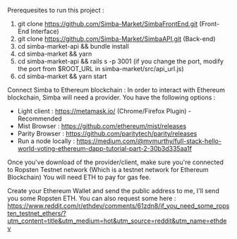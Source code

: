 Prerequesites to run this project :
1) git clone https://github.com/Simba-Market/SimbaFrontEnd.git (Front-End Interface)
2) git clone https://github.com/Simba-Market/SimbaAPI.git (Back-end)
3) cd simba-market-api && bundle install
4) cd simba-market && yarn
5) cd simba-market-api && rails s -p 3001 (if you change the port, modify the port from $ROOT_URL in simba-market/src/api_url.js)
6) cd simba-market && yarn start

Connect Simba to Ethereum blockchain :
In order to interact with Ethereum blockchain, Simba will need a provider. You have the following options :
- Light client : https://metamask.io/ (Chrome/Firefox Plugin) - Recommended
- Mist Browser : https://github.com/ethereum/mist/releases
- Parity Browser : https://github.com/paritytech/parity/releases
- Run a node locally : https://medium.com/@mvmurthy/full-stack-hello-world-voting-ethereum-dapp-tutorial-part-2-30b3d335aa1f

Once you've download of the provider/client, make sure you're connected to Ropsten Testnet network (Which is a testnet network for Ethereum Blockchain)
You will need ETH to pay for gas fee.

Create your Ethereum Wallet and send the public address to me, I'll send you some Ropsten ETH.
You can also request some here : https://www.reddit.com/r/ethdev/comments/61zdn8/if_you_need_some_ropsten_testnet_ethers/?utm_content=title&utm_medium=hot&utm_source=reddit&utm_name=ethdev

